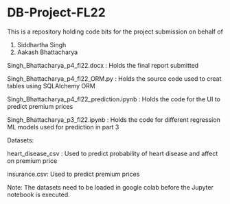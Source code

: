 # DB-Project-FL22

This is a repository holding code bits for the project submission on behalf of

1. Siddhartha Singh
2. Aakash Bhattacharya

Singh_Bhattacharya_p4_fl22.docx : Holds the final report submitted

Singh_Bhattacharya_p4_fl22_ORM.py : Holds the source code used to creat tables using SQLAlchemy ORM

Singh_Bhattacharya_p4_fl22_prediction.ipynb :  Holds the code for the UI to predict premium prices

Singh_Bhattacharya_p3_fl22.ipynb : Holds the code for different regression ML models used for prediction in part 3

Datasets:

heart_disease_csv : Used to predict probability of heart disease and affect on premium price

insurance.csv: Used to predict premium prices

Note: The datasets need to be loaded in google colab before the Jupyter notebook is executed. 